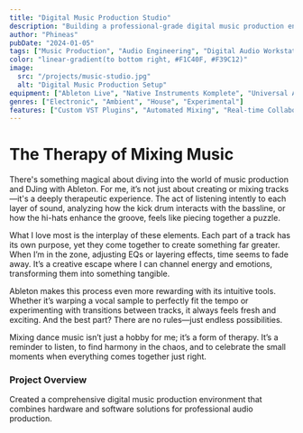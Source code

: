 ```yaml
---
title: "Digital Music Production Studio"
description: "Building a professional-grade digital music production environment with custom software integrations and audio processing tools."
author: "Phineas"
pubDate: "2024-01-05"
tags: ["Music Production", "Audio Engineering", "Digital Audio Workstation", "Sound Design"]
color: "linear-gradient(to bottom right, #F1C40F, #F39C12)"
image:
  src: "/projects/music-studio.jpg"
  alt: "Digital Music Production Setup"
equipment: ["Ableton Live", "Native Instruments Komplete", "Universal Audio Interface", "MIDI Controllers"]
genres: ["Electronic", "Ambient", "House", "Experimental"]
features: ["Custom VST Plugins", "Automated Mixing", "Real-time Collaboration"]
---
```


# The Therapy of Mixing Music

There's something magical about diving into the world of music production and DJing with Ableton. For me, it’s not just about creating or mixing tracks—it's a deeply therapeutic experience. The act of listening intently to each layer of sound, analyzing how the kick drum interacts with the bassline, or how the hi-hats enhance the groove, feels like piecing together a puzzle.

What I love most is the interplay of these elements. Each part of a track has its own purpose, yet they come together to create something far greater. When I’m in the zone, adjusting EQs or layering effects, time seems to fade away. It’s a creative escape where I can channel energy and emotions, transforming them into something tangible.

Ableton makes this process even more rewarding with its intuitive tools. Whether it’s warping a vocal sample to perfectly fit the tempo or experimenting with transitions between tracks, it always feels fresh and exciting. And the best part? There are no rules—just endless possibilities.

Mixing dance music isn’t just a hobby for me; it’s a form of therapy. It’s a reminder to listen, to find harmony in the chaos, and to celebrate the small moments when everything comes together just right.

### Project Overview

Created a comprehensive digital music production environment that combines hardware and software solutions for professional audio production.
